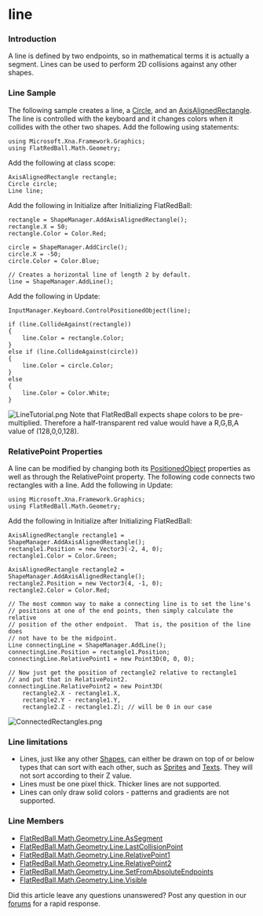 # line

### Introduction

A line is defined by two endpoints, so in mathematical terms it is actually a segment. Lines can be used to perform 2D collisions against any other shapes.

### Line Sample

The following sample creates a line, a [Circle](../../../../../../frb/docs/index.php), and an [AxisAlignedRectangle](../../../../../../frb/docs/index.php). The line is controlled with the keyboard and it changes colors when it collides with the other two shapes. Add the following using statements:

```
using Microsoft.Xna.Framework.Graphics;
using FlatRedBall.Math.Geometry;
```

Add the following at class scope:

```
AxisAlignedRectangle rectangle;
Circle circle;
Line line;
```

Add the following in Initialize after Initializing FlatRedBall:

```
rectangle = ShapeManager.AddAxisAlignedRectangle();
rectangle.X = 50;
rectangle.Color = Color.Red;

circle = ShapeManager.AddCircle();
circle.X = -50;
circle.Color = Color.Blue;

// Creates a horizontal line of length 2 by default.
line = ShapeManager.AddLine();
```

Add the following in Update:

```
InputManager.Keyboard.ControlPositionedObject(line);

if (line.CollideAgainst(rectangle))
{
    line.Color = rectangle.Color;
}
else if (line.CollideAgainst(circle))
{
    line.Color = circle.Color;
}
else
{
    line.Color = Color.White;
}
```

![LineTutorial.png](../../../../../../media/migrated\_media-LineTutorial.png) Note that FlatRedBall expects shape colors to be pre-multiplied. Therefore a half-transparent red value would have a R,G,B,A value of (128,0,0,128).

### RelativePoint Properties

A line can be modified by changing both its [PositionedObject](../../../../../../frb/docs/index.php) properties as well as through the RelativePoint property. The following code connects two rectangles with a line. Add the following in Update:

```
using Microsoft.Xna.Framework.Graphics;
using FlatRedBall.Math.Geometry;
```

Add the following in Initialize after Initializing FlatRedBall:

```
AxisAlignedRectangle rectangle1 = ShapeManager.AddAxisAlignedRectangle();
rectangle1.Position = new Vector3(-2, 4, 0);
rectangle1.Color = Color.Green;

AxisAlignedRectangle rectangle2 = ShapeManager.AddAxisAlignedRectangle();
rectangle2.Position = new Vector3(4, -1, 0);
rectangle2.Color = Color.Red;

// The most common way to make a connecting line is to set the line's
// positions at one of the end points, then simply calculate the relative
// position of the other endpoint.  That is, the position of the line does
// not have to be the midpoint.
Line connectingLine = ShapeManager.AddLine();
connectingLine.Position = rectangle1.Position;
connectingLine.RelativePoint1 = new Point3D(0, 0, 0);

// Now just get the position of rectangle2 relative to rectangle1
// and put that in RelativePoint2.
connectingLine.RelativePoint2 = new Point3D(
    rectangle2.X - rectangle1.X,
    rectangle2.Y - rectangle1.Y,
    rectangle2.Z - rectangle1.Z); // will be 0 in our case
```

![ConnectedRectangles.png](../../../../../../media/migrated\_media-ConnectedRectangles.png)

### Line limitations

* Lines, just like any other [Shapes](../../../../../../frb/docs/index.php), can either be drawn on top of or below types that can sort with each other, such as [Sprites](../../../../../../frb/docs/index.php) and [Texts](../../../../../../frb/docs/index.php). They will not sort according to their Z value.
* Lines must be one pixel thick. Thicker lines are not supported.
* Lines can only draw solid colors - patterns and gradients are not supported.

### Line Members

* [FlatRedBall.Math.Geometry.Line.AsSegment](../../../../../../frb/docs/index.php)
* [FlatRedBall.Math.Geometry.Line.LastCollisionPoint](../../../../../../frb/docs/index.php)
* [FlatRedBall.Math.Geometry.Line.RelativePoint1](../../../../../../frb/docs/index.php)
* [FlatRedBall.Math.Geometry.Line.RelativePoint2](../../../../../../frb/docs/index.php)
* [FlatRedBall.Math.Geometry.Line.SetFromAbsoluteEndpoints](../../../../../../frb/docs/index.php)
* [FlatRedBall.Math.Geometry.Line.Visible](../../../../../../frb/docs/index.php)

Did this article leave any questions unanswered? Post any question in our [forums](../../../../../../frb/forum.md) for a rapid response.
